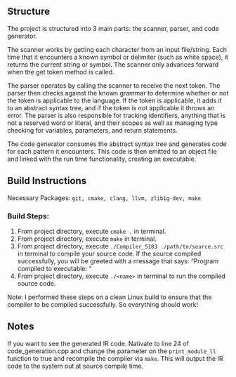 ## Structure
The project is structured into 3 main parts: the scanner, parser, and code generator. 

The scanner works by getting each character from an input file/string. Each time that it encounters a known symbol or delimiter (such as white space), it returns the current string or symbol. The scanner only advances forward when the get token method is called.

The parser operates by calling the scanner to receive the next token. The parser then checks against the known grammar to determine whether or not the token is applicable to the language. If the token is applicable, it adds it to an abstract syntax tree, and if the token is not applicable it throws an error. The parser is also responsible for tracking identifiers, anything that is not a reserved word or literal, and their scopes as well as managing type checking for variables, parameters, and return statements.

The code generator consumes the abstract syntax tree and generates code for each pattern it encounters. This code is then emitted to an object file and linked with the run time functionality, creating an executable.

## Build Instructions
Necessary Packages: `git, cmake, clang, llvm, zlib1g-dev, make`

### Build Steps:
1.	From project directory, execute `cmake .` in terminal.
2.	From project directory, execute `make` in terminal.
3.	From project directory, execute `./Compiler_5183 ./path/to/source.src` in terminal to compile your source code.
If the source compiled successfully, you will be greeted with a message that says: “Program compiled to executable: <name>”
4.	From project directory, execute `./<name>` in terminal to run the compiled source code.

Note: I performed these steps on a clean Linux build to ensure that the compiler to be compiled successfully. So everything should work!

## Notes
If you want to see the generated IR code. Nativate to line 24 of code_generation.cpp and change the parameter on the `print_module_ll` function to true and recompile the compiler via `make`. This will output the IR code to the system out at source compile time.
